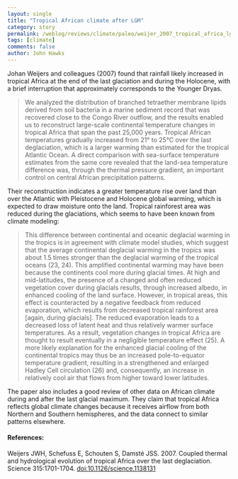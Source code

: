 ```yaml
---
layout: single 
title: "Tropical African climate after LGM" 
category: story
permalink: /weblog/reviews/climate/paleo/weijer_2007_tropical_africa_lgm.html
tags: [climate] 
comments: false 
author: John Hawks 
---
```



<p>
Johan Weijers and colleagues (2007) found that rainfall likely increased in tropical Africa at the end of the last glaciation and during the Holocene, with a brief interruption that approximately corresponds to the Younger Dryas.
</p>

<blockquote>We analyzed the distribution of branched tetraether membrane lipids derived from soil bacteria in a marine sediment record that was recovered close to the Congo River outflow, and the results enabled us to reconstruct large-scale continental temperature changes in tropical Africa that span the past 25,000 years. Tropical African temperatures gradually increased from 21&deg; to 25&deg;C over the last deglaciation, which is a larger warming than estimated for the tropical Atlantic Ocean. A direct comparison with sea-surface temperature estimates from the same core revealed that the land-sea temperature difference was, through the thermal pressure gradient, an important control on central African precipitation patterns.</blockquote>

<p>
Their reconstruction indicates a greater temperature rise over land than over the Atlantic with Pleistocene and Holocene global warming, which is expected to draw moisture onto the land. Tropical rainforest area was reduced during the glaciations, which seems to have been known from climate modeling: 
</p>

<blockquote> This difference between continental and oceanic deglacial warming in the tropics is in agreement with climate model studies, which suggest that the average continental deglacial warming in the tropics was about 1.5 times stronger than the deglacial warming of the tropical oceans (23, 24). This amplified continental warming may have been because the continents cool more during glacial times. At high and mid-latitudes, the presence of a changed and often reduced vegetation cover during glacials results, through increased albedo, in enhanced cooling of the land surface. However, in tropical areas, this effect is counteracted by a negative feedback from reduced evaporation, which results from decreased tropical rainforest area [again, during glacials]. The reduced evaporation leads to a decreased loss of latent heat and thus relatively warmer surface temperatures. As a result, vegetation changes in tropical Africa are thought to result eventually in a negligible temperature effect (25). A more likely explanation for the enhanced glacial cooling of the continental tropics may thus be an increased pole-to-equator temperature gradient, resulting in a strengthened and enlarged Hadley Cell circulation (26) and, consequently, an increase in relatively cool air that flows from higher toward lower latitudes.</blockquote>

<p>
The paper also includes a good review of other data on African climate during and after the last glacial maximum. They claim that tropical Africa reflects global climate changes because it receives airflow from both Northern and Southern hemispheres, and the data connect to similar patterns elsewhere. 
</p>

<p>
 
</p>

<h4>References:</h4>

<p class="cite">Weijers JWH, Schefuss E, Schouten S, Damst&eacute; JSS. 2007. Coupled thermal and hydrological evolution of tropical Africa over the last deglaciation. Science 315:1701-1704. <a href="http://dx.doi.org/10.1126/science.1138131">doi:10.1126/science.1138131</a></p>


